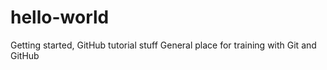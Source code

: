 # hello-world
Getting started, GitHub tutorial stuff
General place for training with Git and GitHub


